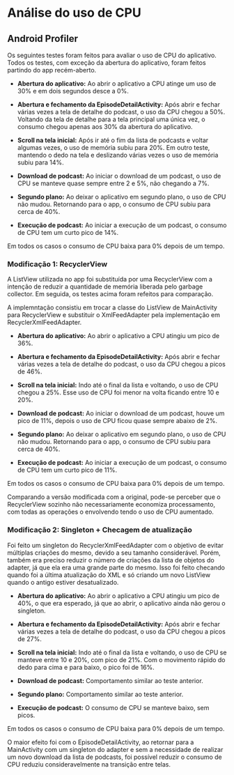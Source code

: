 # Análise do uso de CPU

## Android Profiler

Os seguintes testes foram feitos para avaliar o uso de CPU do aplicativo.
Todos os testes, com exceção da abertura do aplicativo, foram feitos partindo do app recém-aberto.

* __Abertura do aplicativo:__ Ao abrir o aplicativo a CPU atinge um uso de 30% e em dois segundos desce a 0%.

* __Abertura e fechamento da EpisodeDetailActivity:__ Após abrir e fechar várias vezes a tela de detalhe do podcast, o uso da CPU chegou a 50%. Voltando da tela de detalhe para a tela principal uma única vez, o consumo chegou apenas aos 30% da abertura do aplicativo.

* __Scroll na tela inicial:__ Após ir até o fim da lista de podcasts e voltar algumas vezes, o uso de memória subiu para 20%. Em outro teste, mantendo o dedo na tela e deslizando várias vezes o uso de memória subiu para 14%.

* __Download de podcast:__ Ao iniciar o download de um podcast, o uso de CPU se manteve quase sempre entre 2 e 5%, não chegando a 7%.

* __Segundo plano:__ Ao deixar o aplicativo em segundo plano, o uso de CPU não mudou. Retornando para o app, o consumo de CPU subiu para 
cerca de 40%.

* __Execução de podcast:__ Ao iniciar a execução de um podcast, o consumo de CPU tem um curto pico de 14%.

Em todos os casos o consumo de CPU baixa para 0% depois de um tempo.

### Modificação 1: RecyclerView ###

A ListView utilizada no app foi substituída por uma RecyclerView com a intenção de reduzir a quantidade de memória liberada pelo garbage collector. Em seguida, os testes acima foram refeitos para comparação.

A implemntação consistiu em trocar a classe do ListView de MainActivity para RecyclerView e substituir o XmlFeedAdapter pela implementação em RecyclerXmlFeedAdapter.

* __Abertura do aplicativo:__ Ao abrir o aplicativo a CPU atingiu um pico de 36%.

* __Abertura e fechamento da EpisodeDetailActivity:__ Após abrir e fechar várias vezes a tela de detalhe do podcast, o uso da CPU chegou a picos de 46%.

* __Scroll na tela inicial:__ Indo até o final da lista e voltando, o uso de CPU chegou a 25%. Esse uso de CPU foi menor na volta ficando entre 10 e 20%.

* __Download de podcast:__ Ao iniciar o download de um podcast, houve um pico de 11%, depois o uso de CPU ficou quase sempre abaixo de 2%.

* __Segundo plano:__ Ao deixar o aplicativo em segundo plano, o uso de CPU não mudou. Retornando para o app, o consumo de CPU subiu para 
cerca de 40%.

* __Execução de podcast:__ Ao iniciar a execução de um podcast, o consumo de CPU tem um curto pico de 11%.

Em todos os casos o consumo de CPU baixa para 0% depois de um tempo.

Comparando a versão modificada com a original, pode-se perceber que o RecyclerView sozinho não necessariamente economiza processamento, com todas as operações o envolvendo tendo o uso de CPU aumentado.

### Modificação 2: Singleton + Checagem de atualização ###

Foi feito um singleton do RecyclerXmlFeedAdapter com o objetivo de evitar múltiplas criações do mesmo, devido a seu tamanho considerável. Porém, também era preciso reduzir o número de criações da lista de objetos do adapter, já que ela era uma grande parte do mesmo. Isso foi feito checando quando foi a última atualização do XML e só criando um novo ListView quando o antigo estiver desatualizado.

* __Abertura do aplicativo:__ Ao abrir o aplicativo a CPU atingiu um pico de 40%, o que era esperado, já que ao abrir, o aplicativo ainda não gerou o singleton.

* __Abertura e fechamento da EpisodeDetailActivity:__ Após abrir e fechar várias vezes a tela de detalhe do podcast, o uso da CPU chegou a picos de 27%.

* __Scroll na tela inicial:__  Indo até o final da lista e voltando, o uso de CPU se manteve entre 10 e 20%, com pico de 21%. Com o movimento rápido do dedo para cima e para baixo, o pico foi de 16%.

* __Download de podcast:__ Comportamento similar ao teste anterior.

* __Segundo plano:__ Comportamento similar ao teste anterior.

* __Execução de podcast:__ O consumo de CPU se manteve baixo, sem picos.

Em todos os casos o consumo de CPU baixa para 0% depois de um tempo.

O maior efeito foi com o EpisodeDetailActivity, ao retornar para a MainActivity com um singleton do adapter e sem a necessidade de realizar um novo download da lista de podcasts, foi possível reduzir o consumo de CPU reduziu consideravelmente na transição entre telas.
